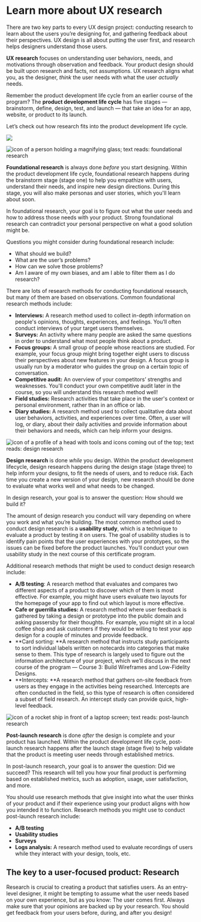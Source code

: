 # Learn more about UX research

There are two key parts to every UX design project: conducting research to learn about the users you’re designing for, and gathering feedback about their perspectives. UX design is all about putting the user first, and research helps designers understand those users.

**UX research** focuses on understanding user behaviors, needs, and motivations through observation and feedback. Your product design should be built upon research and facts, not assumptions. UX research aligns what you, as the designer, *think* the user needs with what the user *actually* needs.

Remember the product development life cycle from an earlier course of the program? The **product development life cycle** has five stages — brainstorm, define, design, test, and launch — that take an idea for an app, website, or product to its launch.

Let’s check out how research fits into the product development life cycle.

![](https://d3c33hcgiwev3.cloudfront.net/imageAssetProxy.v1/vN99Cj3JTPOffQo9yZzzTA_a8ace7f1875543ad853b4dea6b11ecf1_Graphic-updates-31-.png?expiry=1719446400000&hmac=DEgFZgBhM4pCioCWVLu2XbRxsezkRAvtW0Nxj4DcThM)

![icon of a person holding a magnifying glass; text reads: foundational research](https://d3c33hcgiwev3.cloudfront.net/imageAssetProxy.v1/AIDZP6njSG6A2T-p40hucA_82a365d3d0844e7db5a38828962813a6_Screen-Shot-2020-12-14-at-8.20.58-AM.png?expiry=1719446400000&hmac=JFguyMl0LX8AmMlRZe7aAY6NT4tXvIWuep2vI8zQOss)

**Foundational research** is always done *before* you start designing. Within the product development life cycle, foundational research happens during the brainstorm stage (stage one) to help you empathize with users, understand their needs, and inspire new design directions. During this stage, you will also make personas and user stories, which you'll learn about soon.

In foundational research, your goal is to figure out what the user needs and how to address those needs with your product. Strong foundational research can contradict your personal perspective on what a good solution might be.

Questions you might consider during foundational research include:

* What should we build?
* What are the user’s problems?
* How can we solve those problems?
* Am I aware of my own biases, and am I able to filter them as I do research?

There are lots of research methods for conducting foundational research, but many of them are based on observations. Common foundational research methods include:

* **Interviews:** A research method used to collect in-depth information on people's opinions, thoughts, experiences, and feelings. You’ll often conduct interviews of your target users themselves.
* **Surveys:** An activity where many people are asked the same questions in order to understand what most people think about a product.
* **Focus groups:** A small group of people whose reactions are studied. For example, your focus group might bring together eight users to discuss their perspectives about new features in your design. A focus group is usually run by a moderator who guides the group on a certain topic of conversation.
* **Competitive audit:** An overview of your competitors’ strengths and weaknesses. You'll conduct your own competitive audit later in the course, so you will understand this research method well!
* **Field studies:** Research activities that take place in the user's context or personal environment, rather than in an office or lab.
* **Diary studies:** A research method used to collect qualitative data about user behaviors, activities, and experiences over time. Often, a user will log, or diary, about their daily activities and provide information about their behaviors and needs, which can help inform your designs.

![icon of a profile of a head with tools and icons coming out of the top; text reads: design research](https://d3c33hcgiwev3.cloudfront.net/imageAssetProxy.v1/5AkUuwpGQTaJFLsKRuE2uA_8a46fd7110f249969431abb764570737_Screen-Shot-2020-12-14-at-8.21.34-AM.png?expiry=1719446400000&hmac=hdkbzx6kIoxUglxpeQOF7zWIi0hguaufAHAZSeFWGBk)

**Design research** is done *while* you design. Within the product development lifecycle, design research happens during the design stage (stage three) to help inform your designs, to fit the needs of users, and to reduce risk. Each time you create a new version of your design, new research should be done to evaluate what works well and what needs to be changed.

In design research, your goal is to answer the question: How should we build it?

The amount of design research you conduct will vary depending on where you work and what you’re building. The most common method used to conduct design research is a **usability study**, which is a technique to evaluate a product by testing it on users. The goal of usability studies is to identify pain points that the user experiences with your prototypes, so the issues can be fixed before the product launches. You’ll conduct your own usability study in the next course of this certificate program.

Additional research methods that might be used to conduct design research include:

* **A/B testing**: A research method that evaluates and compares two different aspects of a product to discover which of them is most effective. For example, you might have users evaluate two layouts for the homepage of your app to find out which layout is more effective.
* **Cafe or guerrilla studies:** A research method where user feedback is gathered by taking a design or prototype into the public domain and asking passersby for their thoughts. For example, you might sit in a local coffee shop and ask customers if they would be willing to test your app design for a couple of minutes and provide feedback.
* **Card sorting: **A research method that instructs study participants to sort individual labels written on notecards into categories that make sense to them. This type of research is largely used to figure out the information architecture of your project, which we’ll discuss in the next course of the program — Course 3: Build Wireframes and Low-Fidelity Designs.
* **Intercepts: **A research method that gathers on-site feedback from users as they engage in the activities being researched. Intercepts are often conducted in the field, so this type of research is often considered a subset of field research. An intercept study can provide quick, high-level feedback.

![icon of a rocket ship in front of a laptop screen; text reads: post-launch research](https://d3c33hcgiwev3.cloudfront.net/imageAssetProxy.v1/AKOy2owtT-CjstqMLZ_gcA_b96ebe081b454789ba1ad41cb062cf27_Screen-Shot-2020-12-14-at-8.21.43-AM.png?expiry=1719446400000&hmac=taYUc1oEP5JRT4fglH7L-TnkBdKcQjxPqoXKvOrSI5w)

**Post-launch research** is done *after* the design is complete and your product has launched. Within the product development life cycle, post-launch research happens after the launch stage (stage five) to help validate that the product is meeting user needs through established metrics.

In post-launch research, your goal is to answer the question: Did we succeed? This research will tell you how your final product is performing based on established metrics, such as adoption, usage, user satisfaction, and more.

You should use research methods that give insight into what the user thinks of your product and if their experience using your product aligns with how you intended it to function. Research methods you might use to conduct post-launch research include:

* **A/B testing**
* **Usability studies**
* **Surveys**
* **Logs analysis:** A research method used to evaluate recordings of users while they interact with your design, tools, etc.

## The key to a user-focused product: Research

Research is crucial to creating a product that satisfies users. As an entry-level designer, it might be tempting to assume what the user needs based on your own experience, but as you know: The user comes first. Always make sure that your opinions are backed up by your research. You should get feedback from your users before, during, and after you design!
